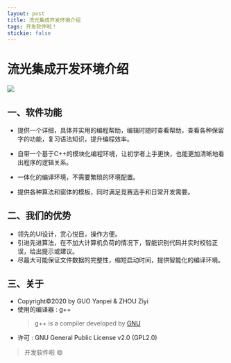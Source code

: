 ```yaml
---
layout: post
title: 流光集成开发环境介绍
tags: 开发软件啦！
stickie: false
---
```


# 流光集成开发环境介绍

![](https://raw.githubusercontent.com/AzureAdolescence/azureadolescence.github.io/master/_posts/Streamer01.png)

## 一、软件功能

* 提供一个详细，具体并实用的编程帮助，编辑时随时查看帮助，查看各种保留字的功能，复习语法知识，提升编程效率。

* 自带一个基于C++的模块化编程环境，让初学者上手更快，也能更加清晰地看出程序的逻辑关系。

* 一体化的编译环境，不需要繁琐的环境配置。

* 提供各种算法和窗体的模板，同时满足竞赛选手和日常开发需要。

## 二、我们的优势

* 领先的UI设计，赏心悦目，操作方便。
* 引进先进算法，在不加大计算机负荷的情况下，智能识别代码并实时校验正误，给出提示或建议。
* 尽最大可能保证文件数据的完整性，缩短启动时间，提供智能化的编译环境。

## 三、关于

* Copyright©2020 by GUO Yanpei & ZHOU Ziyi
* 使用的编译器 : g++
  >g++ is a compiler developed by [GNU](http://www.gnu.org/)
* 许可 :  GNU General Public License v2.0 (GPL2.0)

> 开发软件啦 :smile:
